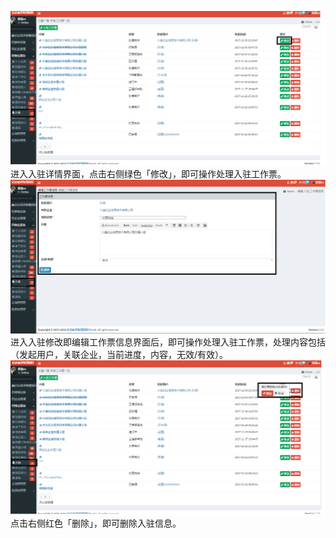 ![](/assets/入驻15.png)进入入驻详情界面，点击右侧绿色「修改」，即可操作处理入驻工作票。![](/assets/入驻6.png)进入入驻修改即编辑工作票信息界面后，即可操作处理入驻工作票，处理内容包括（发起用户，关联企业，当前进度，内容，无效/有效）。![](/assets/入驻16.png)点击右侧红色「删除」，即可删除入驻信息。

